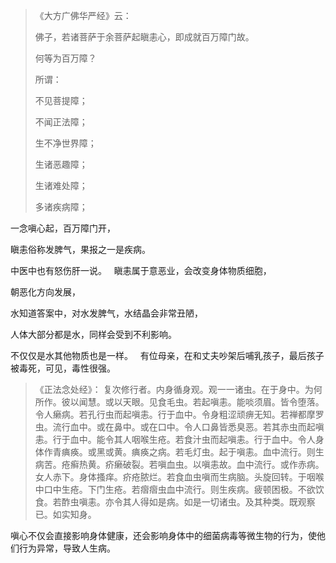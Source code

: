 > 《大方广佛华严经》云：
> 
>  佛子，若诸菩萨于余菩萨起瞋恚心，即成就百万障门故。
> 
> 何等为百万障？
> 
> 所谓：
> 
> 不见菩提障；
> 
> 不闻正法障；
> 
> 生不净世界障；
> 
> 生诸恶趣障；
> 
> 生诸难处障；
> 
> 多诸疾病障；

一念嗔心起，百万障门开，

瞋恚俗称发脾气，果报之一是疾病。

中医中也有怒伤肝一说。
&nbsp;
瞋恚属于意恶业，会改变身体物质细胞，

朝恶化方向发展，

水知道答案中，对水发脾气，水结晶会非常丑陋，

人体大部分都是水，同样会受到不利影响。

不仅仅是水其他物质也是一样。
&nbsp;
有位母亲，在和丈夫吵架后哺乳孩子，最后孩子被毒死，可见，毒性很强。

> 《正法念处经》：
> 复次修行者。内身循身观。观一一诸虫。在于身中。为何所作。彼以闻慧。或以天眼。见食毛虫。若起嗔恚。能啖须眉。皆令堕落。令人癞病。若孔行虫而起嗔恚。行于血中。令身粗涩顽痹无知。若禅都摩罗虫。流行血中。或在鼻中。或在口中。令人口鼻皆悉臭恶。若其赤虫而起嗔恚。行于血中。能令其人咽喉生疮。若食汁虫而起嗔恚。行于血中。令人身体作青痶痪。或黑或黄。痶痪之病。若毛灯虫。起于嗔恚。血中流行。则生病苦。疮癣热黄。疥癞破裂。若嗔血虫。以嗔恚故。血中流行。或作赤病。女人赤下。身体搔痒。疥疮脓烂。若食血虫嗔而生病脑。头旋回转。于咽喉中口中生疮。下门生疮。若㿇㿇虫血中流行。则生疾病。疲顿困极。不欲饮食。若酢虫嗔恚。亦令其人得如是病。如是一切诸虫。及其种类。既观察已。如实知身。

嗔心不仅会直接影响身体健康，还会影响身体中的细菌病毒等微生物的行为，使他们行为异常，导致人生病。